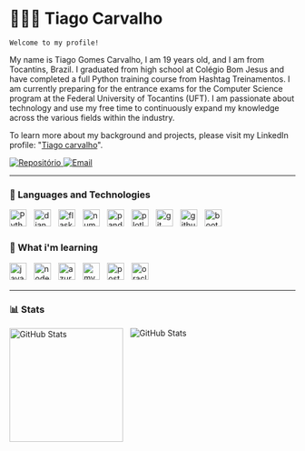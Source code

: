 # 🧑🏻‍💻 Tiago Carvalho

`Welcome to my profile!`

My name is Tiago Gomes Carvalho, I am 19 years old, and I am from Tocantins, Brazil. I graduated from high school at Colégio Bom Jesus and have completed a full Python training course from Hashtag Treinamentos. I am currently preparing for the entrance exams for the Computer Science program at the Federal University of Tocantins (UFT). I am passionate about technology and use my free time to continuously expand my knowledge across the various fields within the industry.

To learn more about my background and projects, please visit my LinkedIn profile: "[Tiago carvalho](https://www.linkedin.com/in/tiago-carvalho-34a93a371)".

<a href="https://github.com/TiagoGCarvalho?tab=repositories" target="_blank">
    <img src="https://custom-icon-badges.demolab.com/badge/-My%20Repos-blue?style=for-the-badge&logo=repo&logoColor=white" alt="Repositório">
</a>
<a href="mailto:tiagocarvalhobrto@gmail.com">
    <img src="https://custom-icon-badges.demolab.com/badge/-Contact-grey?style=for-the-badge&logo=mail&logoColor=white" alt="Email">
</a>

---

### 🤖 Languages and Technologies

<img
    align= "left"
    alt="Python"
    title="Python"
    width="30px"
    style="padding-right: 10px;"
    src="https://cdn.jsdelivr.net/gh/devicons/devicon@latest/icons/python/python-original.svg" 
/>
<img
    align= "left"
    alt="django"
    title="django"
    width="30px"
    style="padding-right: 10px;"
    src="https://cdn.jsdelivr.net/gh/devicons/devicon@latest/icons/django/django-plain.svg" 
/>
<img
    align= "left"
    alt="flask"
    title="flask"
    width="30px"
    style="padding-right: 10px;"
    src="https://cdn.jsdelivr.net/gh/devicons/devicon@latest/icons/flask/flask-original.svg" 
/>
<img
    align= "left"
    alt="numpy"
    title="numpy"
    width="30px"
    style="padding-right: 10px;"
    src="https://cdn.jsdelivr.net/gh/devicons/devicon@latest/icons/numpy/numpy-original.svg"  
/>
<img
    align= "left"
    alt="pandas"
    title="pandas"
    width="30px"
    style="padding-right: 10px;"
    src="https://cdn.jsdelivr.net/gh/devicons/devicon@latest/icons/pandas/pandas-original.svg"  
/>
<img
    align= "left"
    alt="plotly"
    title="plotly"
    width="30px"
    style="padding-right: 10px;"
    src="https://cdn.jsdelivr.net/gh/devicons/devicon@latest/icons/plotly/plotly-original.svg"  
/>
<img
    align= "left"
    alt="git"
    title="git"
    width="30px"
    style="padding-right: 10px;"
    src="https://cdn.jsdelivr.net/gh/devicons/devicon@latest/icons/git/git-original.svg" 
/>
<img
    align= "left"
    alt="github"
    title="github"
    width="30px"
    style="padding-right: 10px;"
    src="https://cdn.jsdelivr.net/gh/devicons/devicon@latest/icons/github/github-original.svg" 
/>
<img
    align= "left"
    alt="bootstrap"
    title="bootstrap"
    width="30px"
    style="padding-right: 10px;"
    src="https://cdn.jsdelivr.net/gh/devicons/devicon@latest/icons/bootstrap/bootstrap-original.svg"
/>
<br/>
<br/>

### 📝 What i'm learning 

<img
    align= "left"
    alt="javascript"
    title="javascript"
    width="30px"
    style="padding-right: 10px;"
    src="https://cdn.jsdelivr.net/gh/devicons/devicon@latest/icons/javascript/javascript-original.svg" 
/>
<img
    align= "left"
    alt="nodejs"
    title="nodejs"
    width="30px"
    style="padding-right: 10px;"
    src="https://cdn.jsdelivr.net/gh/devicons/devicon@latest/icons/nodejs/nodejs-original.svg" 
/>
<img
    align= "left"
    alt="azuresqldatabase"
    title="azuresqldatabase"
    width="30px"
    style="padding-right: 10px;"
    src="https://cdn.jsdelivr.net/gh/devicons/devicon@latest/icons/azuresqldatabase/azuresqldatabase-original.svg" 
/>
<img
    align= "left"
    alt="mysql"
    title="mysql"
    width="30px"
    style="padding-right: 10px;"
    src="https://cdn.jsdelivr.net/gh/devicons/devicon@latest/icons/mysql/mysql-original.svg" 
/>
<img
    align= "left"
    alt="postgresql"
    title="postgresql"
    width="30px"
    style="padding-right: 10px;"
    src="https://cdn.jsdelivr.net/gh/devicons/devicon@latest/icons/postgresql/postgresql-original.svg" 
/>
<img
    align= "left"
    alt="oracle"
    title="oracle"
    width="30px"
    style="padding-right: 10px;"
    src="https://cdn.jsdelivr.net/gh/devicons/devicon@latest/icons/oracle/oracle-original.svg" 
/>

<br/>
<br/>

---

### 📊  Stats

<p>
    <img
        align= "left"
        alt="GitHub Stats"
        height="200"
        style="padding-right: 10px;"
        src="https://github-readme-stats.vercel.app/api?username=TiagoGCarvalho&show_icons=true&theme=tokyonight&include_all_commits=true"
    />
    <img
        align= "left"
        alt="GitHub Stats"
        style="padding-right: 10px;"
        src="https://github-readme-stats.vercel.app/api/top-langs/?username=TiagoGCarvalho&theme=tokyonight&layout=compact&langs_count=9"
    />
</p>
